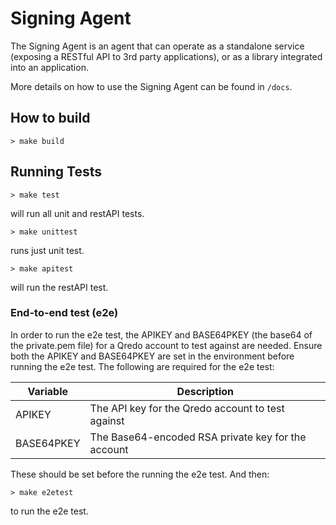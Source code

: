 # Signing Agent

The Signing Agent is an agent that can operate as a standalone service (exposing a RESTful API to 3rd party applications), or as a library integrated into an application.

More details on how to use the Signing Agent can be found in `/docs`.

## How to build
```shell
> make build
```

## Running Tests
```shell
> make test
```
will run all unit and restAPI tests.

```shell
> make unittest
```
runs just unit test.
```shell
> make apitest
```
will run the restAPI test.

### End-to-end test (e2e)
In order to run the e2e test, the APIKEY and BASE64PKEY (the base64 of the private.pem file) for a Qredo account to test against are needed. Ensure both the APIKEY and BASE64PKEY are set in the environment before running the e2e test.
The following are required for the e2e test:

| Variable     | Description                                         |
|-------------|----------------------------------------------------|
| APIKEY      | The API key for the Qredo account to test against  |
| BASE64PKEY  | The Base64-encoded RSA private key for the account |

These should be set before the running the e2e test. And then:
```shell
> make e2etest
```
to run the e2e test.
